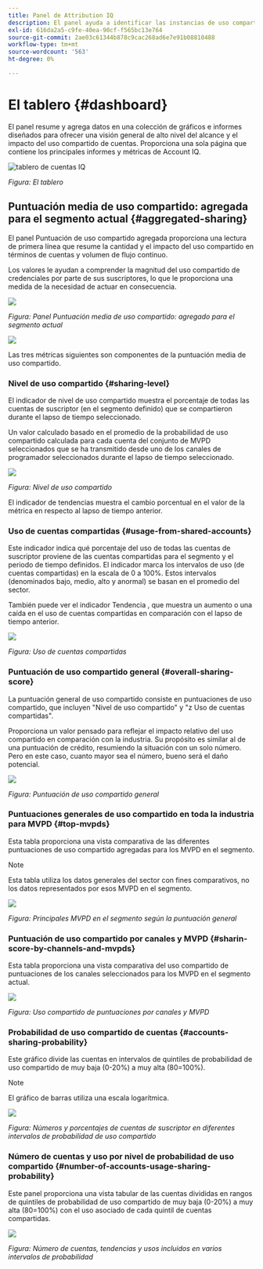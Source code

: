 ```yaml
---
title: Panel de Attribution IQ
description: El panel ayuda a identificar las instancias de uso compartido de contraseñas analizando una amplia gama de datos de suscriptores.
exl-id: 616da2a5-c9fe-40ea-90cf-f565bc13e764
source-git-commit: 2ae03c61344b878c9cac268ad6e7e91b08810488
workflow-type: tm+mt
source-wordcount: '563'
ht-degree: 0%

---
```


# El tablero {#dashboard}

El panel resume y agrega datos en una colección de gráficos e informes diseñados para ofrecer una visión general de alto nivel del alcance y el impacto del uso compartido de cuentas. Proporciona una sola página que contiene los principales informes y métricas de Account IQ.

![tablero de cuentas IQ](assets/dashboard-capture.png)


*Figura: El tablero*

## Puntuación media de uso compartido: agregada para el segmento actual {#aggregated-sharing}

El panel Puntuación de uso compartido agregada proporciona una lectura de primera línea que resume la cantidad y el impacto del uso compartido en términos de cuentas y volumen de flujo continuo.

Los valores le ayudan a comprender la magnitud del uso compartido de credenciales por parte de sus suscriptores, lo que le proporciona una medida de la necesidad de actuar en consecuencia.

![](assets/aggregate-sharing-score.png)


*Figura: Panel Puntuación media de uso compartido: agregado para el segmento actual*

![](assets/aggregate-sharing-score.svg)

Las tres métricas siguientes son componentes de la puntuación media de uso compartido.

### Nivel de uso compartido {#sharing-level}

El indicador de nivel de uso compartido muestra el porcentaje de todas las cuentas de suscriptor (en el segmento definido) que se compartieron durante el lapso de tiempo seleccionado.

Un valor calculado basado en el promedio de la probabilidad de uso compartido calculada para cada cuenta del conjunto de MVPD seleccionados que se ha transmitido desde uno de los canales de programador seleccionados durante el lapso de tiempo seleccionado.

![](assets/sharing-level.png)


*Figura: Nivel de uso compartido*

El indicador de tendencias muestra el cambio porcentual en el valor de la métrica en respecto al lapso de tiempo anterior.

### Uso de cuentas compartidas {#usage-from-shared-accounts}

Este indicador indica qué porcentaje del uso de todas las cuentas de suscriptor proviene de las cuentas compartidas para el segmento y el periodo de tiempo definidos. El indicador marca los intervalos de uso (de cuentas compartidas) en la escala de 0 a 100%. Estos intervalos (denominados bajo, medio, alto y anormal) se basan en el promedio del sector.

También puede ver el indicador Tendencia , que muestra un aumento o una caída en el uso de cuentas compartidas en comparación con el lapso de tiempo anterior.

![](assets/usage-4mshared-accounts.png)


*Figura: Uso de cuentas compartidas*

### Puntuación de uso compartido general {#overall-sharing-score}

La puntuación general de uso compartido consiste en puntuaciones de uso compartido, que incluyen &quot;Nivel de uso compartido&quot; y &quot;z Uso de cuentas compartidas&quot;.

Proporciona un valor pensado para reflejar el impacto relativo del uso compartido en comparación con la industria. Su propósito es similar al de una puntuación de crédito, resumiendo la situación con un solo número. Pero en este caso, cuanto mayor sea el número, bueno será el daño potencial.

![](assets/overall-sharing-score.png)


*Figura: Puntuación de uso compartido general*

<!--### MVPDs in segment {#mvpd-in-segment}

It is a table of risk indices and accounts totals for the top MVPDs ranked by overall usage or account sharing.

![](assets/mvpds-in-segment.png)-->

### Puntuaciones generales de uso compartido en toda la industria para MVPD {#top-mvpds}

Esta tabla proporciona una vista comparativa de las diferentes puntuaciones de uso compartido agregadas para los MVPD en el segmento.

>[!NOTE]
>
>Esta tabla utiliza los datos generales del sector con fines comparativos, no los datos representados por esos MVPD en el segmento.

![](assets/top-mvpds.png)


*Figura: Principales MVPD en el segmento según la puntuación general*

### Puntuación de uso compartido por canales y MVPD {#sharin-score-by-channels-and-mvpds}

Esta tabla proporciona una vista comparativa del uso compartido de puntuaciones de los canales seleccionados para los MVPD en el segmento actual.

![](assets/sharing-scores-by-channels-mvpds.png)


*Figura: Uso compartido de puntuaciones por canales y MVPD*

### Probabilidad de uso compartido de cuentas {#accounts-sharing-probability}

Este gráfico divide las cuentas en intervalos de quintiles de probabilidad de uso compartido de muy baja (0-20%) a muy alta (80=100%).

>[!NOTE]
>
>El gráfico de barras utiliza una escala logarítmica.


![](assets/dashboard-ac-sharing-prob.png)


*Figura: Números y porcentajes de cuentas de suscriptor en diferentes intervalos de probabilidad de uso compartido*

### Número de cuentas y uso por nivel de probabilidad de uso compartido {#number-of-accounts-usage-sharing-probability}

Este panel proporciona una vista tabular de las cuentas divididas en rangos de quintiles de probabilidad de uso compartido de muy baja (0-20%) a muy alta (80=100%) con el uso asociado de cada quintil de cuentas compartidas.

![](assets/no-acc-usage-prob-level.png)


*Figura: Número de cuentas, tendencias y usos incluidos en varios intervalos de probabilidad*

